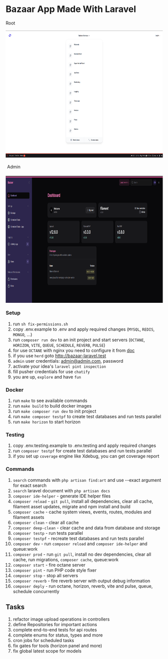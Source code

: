 # Bazaar App Made With Laravel
<div style="display:flex;flex-direction: column;gap: 1rem;">
    <div>Root</div>
    <img style="margin: auto;" src="public/img/backend-services.png" width="810" height="407" alt="backend-services">
    <div style="margin: 0.3rem;">Admin</div>
    <img style="margin: auto;" src="public/img/filament.png" width="810" height="407" alt="filament">
</div>

### Setup
1. run `sh fix-permissions.sh`
2. copy .env.example to .env and apply required changes (`MYSQL`, `REDIS`, `MONGO`, ...)
3. run `composer run dev` to an init project and start servers (`OCTANE`, `HORIZON`, `VITE`, `QUEUE`, `SCHEDULE`, `REVERB`, `PULSE`)
4. for use `OCTANE` with nginx you need to configure it from [doc](https://laravel.com/docs/12.x/octane#serving-your-application-via-nginx)
5. if you use `herd` goto http://bazaar-laravel.test
6. `admin` user credentials: admin@admin.com, password
7. activate your idea's `laravel pint inspection`
8. fill pusher credentials for use `chatify`
9. you are up, `explore` and have `fun`

### Docker
1. run `make` to see available commands
2. run `make build` to build docker images
3. run `make composer run dev` to init project
4. run `make composer testpf` to create test databases and run tests parallel
5. run `make horizon` to start horizon

### Testing
1. copy .env.testing.example to .env.testing and apply required changes
2. run `composer testpf` for create test databases and run tests parallel
3. if you set up `coverage` engine like Xdebug, you can get coverage report

### Commands
1. `search` commands with `php artisan find:art` and use --exact argument for exact search
2. `search` laravel document with `php artisan docs`
3. `composer ide-helper` - generate IDE helper files
4. `composer reload` - `git pull`, install all dependencies, clear all cache, filament asset updates, migrate and npm install and build
5. `composer cache` - cache system views, events, routes, modules and filament assets
6. `composer clean` - clear all cache
7. `composer deep-clean` - clear cache and data from database and storage
8. `composer testp` - run tests parallel
9. `composer testpf` - recreate test databases and run tests parallel
10. `composer dev` - run `composer reload` and `composer ide-helper` and queue:work
11. `composer prod` - run `git pull`, install no dev dependencies, clear all cache, run migrations, `composer cache`, queue:work
12. `composer start` - fire octane server
13. `composer pint` - run PHP code style fixer
14. `composer stop` - stop all servers
15. `composer reverb` - fire reverb server with output debug information
16. `composer deply` - run octane, horizon, reverb, vite and pulse, queue, schedule concurrently

## Tasks
1. refactor image upload operations in controllers
2. define Repositories for important actions
3. complete end-to-end tests for api routes
4. complete enums for status, types and more
5. cron jobs for scheduled tasks
6. fix gates for tools (horizon panel and more)
7. fix global latest scope for models
